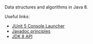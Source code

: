 Data structures and algorithms in Java 8.

Useful links:
* [JUnit 5 Console Launcher](https://junit.org/junit5/docs/current/user-guide/#running-tests-console-launcher)
* [Javadoc principles](https://www.oracle.com/technetwork/java/javase/documentation/index-137868.html)
* [JDK 8 API](https://docs.oracle.com/javase/8/docs/api/index.html)
